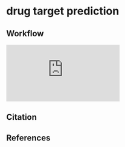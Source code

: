 # drug target prediction
## Workflow
![image](https://github.com/Chenjxjx/drug-target-prediction/edit/master/f1.pdf)
## Citation
## References
